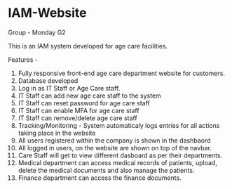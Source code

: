 # IAM-Website
Group - Monday G2

This is an IAM system developed for age care facilities.

Features - 
 1. Fully responsive front-end age care department website for customers.
 2. Database developed 
 3. Log in as IT Staff or Age Care staff.
 4. IT Staff can add new age care staff to the system
 5. IT Staff can reset password for age care staff 
 6. IT Staff can enable MFA for age care staff
 7. IT Staff can remove/delete age care staff
 8. Tracking/Monitoring - System automaticaly logs entries for all actions taking place in the website
 9. All users registered within the company is shown in the dashbaord
 10. All logged in users, on the website are shown on top of the navbar.
 11. Care Staff will get to view different dasboard as per their departments.
 12. Medical department can access medical records of patients, upload, delete the medical documents and also manage the patients.
 13. Finance department can access the finance documents. 
